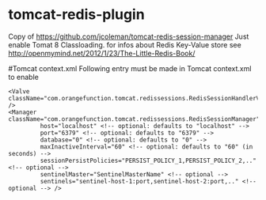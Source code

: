 # tomcat-redis-plugin

Copy of https://github.com/jcoleman/tomcat-redis-session-manager Just enable Tomat 8 Classloading.
for infos about Redis Key-Value store see
http://openmymind.net/2012/1/23/The-Little-Redis-Book/


#Tomcat context.xml
Following entry must be made in Tomcat context.xml to enable 
```
<Valve className="com.orangefunction.tomcat.redissessions.RedisSessionHandlerValve" />
<Manager className="com.orangefunction.tomcat.redissessions.RedisSessionManager"
         host="localhost" <!-- optional: defaults to "localhost" -->
         port="6379" <!-- optional: defaults to "6379" -->
         database="0" <!-- optional: defaults to "0" -->
         maxInactiveInterval="60" <!-- optional: defaults to "60" (in seconds) -->
         sessionPersistPolicies="PERSIST_POLICY_1,PERSIST_POLICY_2,.." <!-- optional -->
         sentinelMaster="SentinelMasterName" <!-- optional -->
         sentinels="sentinel-host-1:port,sentinel-host-2:port,.." <!-- optional --> />

```

